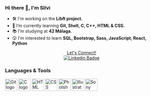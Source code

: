 ### Hi there 👋, I'm Silvi

- 🛠 I'm working on the <b> Libft project. </b>
- 🌱 I’m currently learning <b> Git, Shell, C, C++, HTML & CSS. </b>
- 📚 I'm studying at <b> 42 Málaga. </b>
- 😲 I'm interested to learn <b> SQL, Bootstrap, Sass, JavaScript, React, Python </b> <br>

<p align="center">
 <u> Let's Connect! </u> <br>
 <a href="https://www.linkedin.com/in/silvinarossatti/"><img src="https://img.shields.io/badge/LinkedIn-0077B5?style=for-the-badge&logo=linkedin&logoColor=white" alt="Linkedin Badge"></a>
 
### Languages & Tools
<a href="https://git-scm.com/"><img src="https://miro.medium.com/max/650/1*zzvdRmHGGXONZpuQ2FeqsQ.png" alt="Git logo" length="40px" width="40px"></a>
<a href="https://www.w3schools.com/c/"><img src="https://upload.wikimedia.org/wikipedia/commons/thumb/1/18/C_Programming_Language.svg/1200px-C_Programming_Language.svg.png" alt="C logo" length="40px" width="40px"></a>
<a href="https://www.w3schools.com/html/default.asp"><img src="https://www.w3.org/html/logo/downloads/HTML5_Badge_512.png" alt="HTML logo" length="40px" width="40px"></a>
<a href="https://www.w3schools.com/css/"><img src="https://upload.wikimedia.org/wikipedia/commons/thumb/6/62/CSS3_logo.svg/250px-CSS3_logo.svg.png" alt="CSS logo" length="40px" width="40px"></a>
<a href="https://www.adobe.com/es/products/photoshop.html"><img src="https://upload.wikimedia.org/wikipedia/commons/thumb/a/af/Adobe_Photoshop_CC_icon.svg/640px-Adobe_Photoshop_CC_icon.svg.png" alt="Photshop logo" length="40px" width="40px"></a>
<a href="https://www.adobe.com/es/products/illustrator.html"><img src="https://assets.stickpng.com/images/62c5bf6f6aad5aedf80e3801.png" alt="Illustrator logo" length="40px" width="40px"></a>
<a href="https://www.vegascreativesoftware.com/es/"><img src="https://upload.wikimedia.org/wikipedia/commons/thumb/2/2d/Vegas_Pro_19.svg/800px-Vegas_Pro_19.svg.png" alt="Sony Vegas logo" length="40px" width="40px"></a>


<!--
**silvinarossatti/silvinarossatti** is a ✨ _special_ ✨ repository because its `README.md` (this file) appears on your GitHub profile.

Here are some ideas to get you started:

- 🔭 I’m currently working on ...
- 🌱 I’m currently learning ...
- 👯 I’m looking to collaborate on ...
- 🤔 I’m looking for help with ...
- 💬 Ask me about ...
- 📫 How to reach me: ...
- 😄 Pronouns: ...
- ⚡ Fun fact: ...
-->
